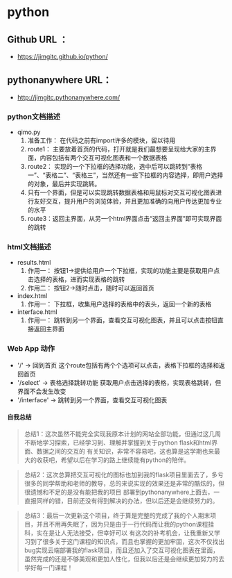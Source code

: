# python

## Github URL ：
* https://jimgitc.github.io/python/
## pythonanywhere URL：
* http://jimgitc.pythonanywhere.com/


### python文档描述
* qimo.py
  1. 准备工作：
  在代码之前有import许多的模块，留以待用
  2. route1：
  主要放着首页的代码，打开就是我们最想要呈现给大家的主界面，内容包括有两个交互可视化图表和一个数据表格
  3. route2：
  实现的一个下拉框的选择功能，选中后可以跳转到“表格一”、“表格二”、“表格三”，当然还有一些下拉框的内容选择，即用户选择的对象，最后并实现跳转。  
  4. 只有一个界面，但是可以实现跳转数据表格和用鼠标对交互可视化图表进行友好交互，提升用户的浏览体验，并且更加准确的向用户传达更加专业的水平  
  5. route3：返回主界面，从另一个html界面点击“返回主界面”即可实现界面的跳转  
  
  
### html文档描述
* results.html
  1. 作用一： 
  按钮1->提供给用户一个下拉框，实现的功能主要是获取用户点击选择的表格，进而实现表格的跳转
  2. 作用二： 
  按钮2->随时点击，随时可以返回首页
* index.html
  1. 作用一：
  下拉框，收集用户选择的表格中的表头，返回一个新的表格  
* interface.html  
  1. 作用一：
  跳转到另一个界面，查看交互可视化图表，并且可以点击按钮直接返回主界面  
  
### Web App 动作
* '/'  ->  回到首页
  这个route包括有两个个选项可以点击，表格下拉框的选择和返回首页  
* '/select'  -> 表格选择跳转功能 
  获取用户点击选择的表格，实现表格跳转，但界面不会发生改变 
* '/interface' -> 跳转到另一个界面，查看交互可视化图表



#### 自我总结

>总结1：这次虽然不能完全实现我原本计划的网站全部功能，但通过这几周不断地学习探索，已经学习到、理解并掌握到关于python flask和html界面、数据之间的交互的
有关知识，非常不容易吧，这也算是这学期也来最大的收获吧，希望以后在学习的路上继续能有python的陪伴。 


>总结2：这次总算把交互可视化的图标也加到我的flask项目里面去了，多亏很多的同学帮助和老师的教导，总的来说实现的效果还是非常的酷炫的，但很遗憾和不足的是没有能把我的项目
部署到pythonanywhere上面去，一直报同样的错，目前还没有得到解决的办法，但以后还是会继续努力的。

>总结3：最后一次更新这个项目，终于算是完整的完成了我的个人期末项目，并且不用再失眠了，因为只是由于一行代码而让我的python课程挂科，实在是让人无法接受，但幸好可以
有这次的补考机会，让我重新又学习到了很多关于这门课程的知识点，而且也掌握的更加牢固，这次不仅找出bug实现云端部署我的flask项目，而且还加入了交互可视化图表在里面，
虽然完成的还是不够美观和更加人性化，但我以后还是会继续更加努力的去学好每一门课程！
